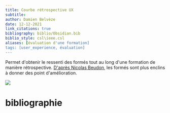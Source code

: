 ```yaml
---
title: Courbe rétrospective UX
subtitle:
author: Damien Belvèze
date: 12-12-2021
link_citations: true
bibliography: biblio/Obsidian.bib
biblio_style: csl\ieee.csl
aliases: [évaluation d'une formation]
tags: [user_experience, évaluation]
---
```



Permet d'obtenir le ressenti des formés tout au long d'une formation de manière rétrospective. [D'après Nicolas Beudon](https://twitter.com/Mr_Kochka/status/1470068298222088193), les formés sont plus enclins à donner des point d'amélioration. 

![](courbe_UX.jpg)


# bibliographie

